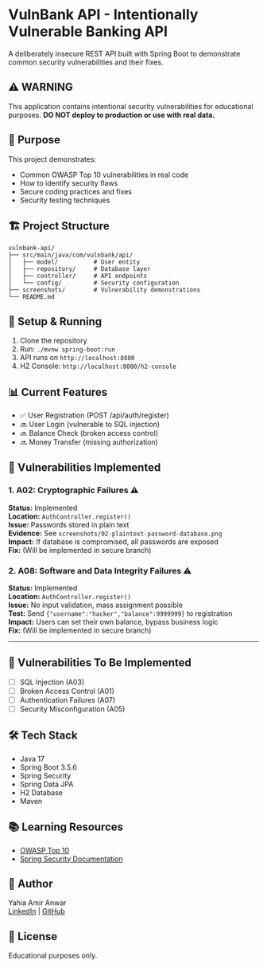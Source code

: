 # VulnBank API - Intentionally Vulnerable Banking API

A deliberately insecure REST API built with Spring Boot to demonstrate common security vulnerabilities and their fixes.

## ⚠️ WARNING
This application contains intentional security vulnerabilities for educational purposes. **DO NOT deploy to production or use with real data.**

## 🎯 Purpose
This project demonstrates:
- Common OWASP Top 10 vulnerabilities in real code
- How to identify security flaws
- Secure coding practices and fixes
- Security testing techniques

## 🏗️ Project Structure
```
vulnbank-api/
├── src/main/java/com/vulnbank/api/
│   ├── model/          # User entity
│   ├── repository/     # Database layer
│   ├── controller/     # API endpoints
│   └── config/         # Security configuration
├── screenshots/        # Vulnerability demonstrations
└── README.md
```

## 🚀 Setup & Running
1. Clone the repository
2. Run: `./mvnw spring-boot:run`
3. API runs on `http://localhost:8080`
4. H2 Console: `http://localhost:8080/h2-console`

## 📊 Current Features
- ✅ User Registration (POST /api/auth/register)
- 🔜 User Login (vulnerable to SQL injection)
- 🔜 Balance Check (broken access control)
- 🔜 Money Transfer (missing authorization)

## 🐛 Vulnerabilities Implemented

### 1. A02: Cryptographic Failures ⚠️
**Status:** Implemented  
**Location:** `AuthController.register()`  
**Issue:** Passwords stored in plain text  
**Evidence:** See `screenshots/02-plaintext-password-database.png`  
**Impact:** If database is compromised, all passwords are exposed  
**Fix:** (Will be implemented in secure branch)

### 2. A08: Software and Data Integrity Failures ⚠️
**Status:** Implemented  
**Location:** `AuthController.register()`  
**Issue:** No input validation, mass assignment possible  
**Test:** Send `{"username":"hacker","balance":9999999}` to registration  
**Impact:** Users can set their own balance, bypass business logic  
**Fix:** (Will be implemented in secure branch)

---

## 🔐 Vulnerabilities To Be Implemented
- [ ] SQL Injection (A03)
- [ ] Broken Access Control (A01)
- [ ] Authentication Failures (A07)
- [ ] Security Misconfiguration (A05)

## 🛠️ Tech Stack
- Java 17
- Spring Boot 3.5.6
- Spring Security
- Spring Data JPA
- H2 Database
- Maven

## 📚 Learning Resources
- [OWASP Top 10](https://owasp.org/www-project-top-ten/)
- [Spring Security Documentation](https://spring.io/projects/spring-security)

## 👤 Author
Yahia Amir Anwar  
[LinkedIn](https://linkedin.com/in/yahia-amir071933246) | [GitHub](https://github.com/Yahiaamirr)

## 📄 License
Educational purposes only.